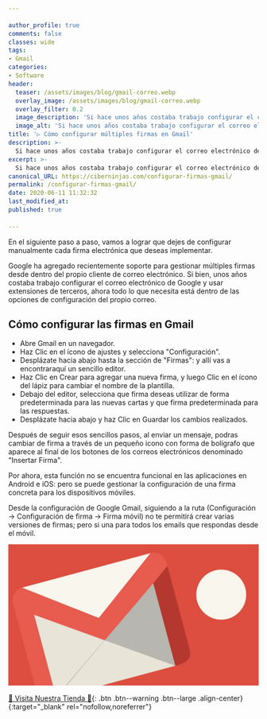 ```yaml
---

author_profile: true
comments: false
classes: wide
tags:
- Gmail
categories:
- Software
header:
  teaser: /assets/images/blog/gmail-correo.webp
  overlay_image: /assets/images/blog/gmail-correo.webp
  overlay_filter: 0.2
  image_description: 'Si hace unos años costaba trabajo configurar el correo electrónico de Google y usar extensiones de terceros, ahora todo lo que necesita está dentro de las opciones de configuración de Gmail.'
  image_alt: 'Si hace unos años costaba trabajo configurar el correo electrónico de Google y usar extensiones de terceros, ahora todo lo que necesita está dentro de las opciones de configuración de Gmail.'
title: '▷ Cómo configurar múltiples firmas en Gmail'
description: >-
  Si hace unos años costaba trabajo configurar el correo electrónico de Google y usar extensiones de terceros, ahora todo lo que necesita está dentro de las opciones de configuración de Gmail.
excerpt: >-
  Si hace unos años costaba trabajo configurar el correo electrónico de Google y usar extensiones de terceros, ahora todo lo que necesita está dentro de las opciones de configuración de Gmail.
canonical_URL: https://ciberninjas.com/configurar-firmas-gmail/
permalink: /configurar-firmas-gmail/
date: 2020-06-11 11:32:32
last_modified_at: 
published: true

---
```


En el siguiente paso a paso, vamos a lograr que dejes de configurar manualmente cada firma electrónica que deseas implementar.

Google ha agregado recientemente soporte para gestionar múltiples firmas desde dentro del propio cliente de correo electrónico. Si bien,  unos años costaba trabajo configurar el correo electrónico de Google y usar extensiones de terceros, ahora todo lo que necesita está dentro de las opciones de configuración del propio correo.

<script async src="https://pagead2.googlesyndication.com/pagead/js/adsbygoogle.js"></script>
<ins class="adsbygoogle"
     style="display:block; text-align:center;"
     data-ad-layout="in-article"
     data-ad-format="fluid"
     data-ad-client="ca-pub-9630764103400456"
     data-ad-slot="3229974124"></ins>
<script>
     (adsbygoogle = window.adsbygoogle || []).push({});
</script>

## **Cómo configurar las firmas en Gmail**

- Abre Gmail en un navegador.
- Haz Clic en el ícono de ajustes y selecciona "Configuración".
- Desplázate hacia abajo hasta la sección de "Firmas": y allí vas a encontraraquí un sencillo editor.
- Haz Clic en Crear para agregar una nueva firma, y luego Clic en el ícono del lápiz para cambiar el nombre de la plantilla.
- Debajo del editor, selecciona que firma deseas utilizar de forma predeterminada para las nuevas cartas y que firma predeterminada para las respuestas.
- Desplázate hacia abajo y haz Clic en Guardar los cambios realizados.

Después de seguir esos sencillos pasos, al enviar un mensaje, podras cambiar de firma a través de un pequeño icono con forma de bolígrafo que aparece al final de los botones de los correos electrónicos denominado "Insertar Firma".

Por ahora, esta función no se encuentra funcional en las aplicaciones en Android e iOS: pero se puede gestionar la configuración de una firma concreta para los dispositivos móviles.

<script async src="https://pagead2.googlesyndication.com/pagead/js/adsbygoogle.js"></script>
<ins class="adsbygoogle"
     style="display:block; text-align:center;"
     data-ad-layout="in-article"
     data-ad-format="fluid"
     data-ad-client="ca-pub-9630764103400456"
     data-ad-slot="3229974124"></ins>
<script>
     (adsbygoogle = window.adsbygoogle || []).push({});
</script>

Desde la configuración de Google Gmail, siguiendo a la ruta (Configuración → Configuración de firma → Firma móvil) no te permitirá crear varias versiones de firmas; pero si una para todos los emails que respondas desde el móvil.

![Si hace unos años costaba trabajo configurar el correo electrónico de Google y usar extensiones de terceros, ahora todo lo que necesita está dentro de las opciones de configuración de Gmail.](/assets/images/blog/gmail-correo.webp "  Si hace unos años costaba trabajo configurar el correo electrónico de Google y usar extensiones de terceros, ahora todo lo que necesita está dentro de las opciones de configuración de Gmail.")

[🎁 Visita Nuestra Tienda 🎁](https://www.amazon.es/shop/cibercursos){: .btn .btn--warning .btn--large .align-center}{:target="_blank" rel="nofollow,noreferrer"}